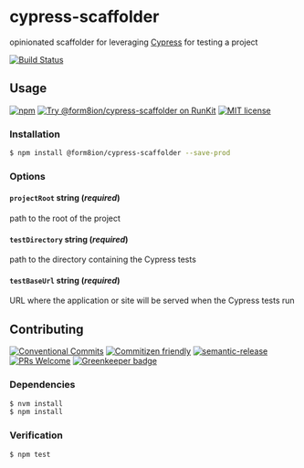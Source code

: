 # cypress-scaffolder

opinionated scaffolder for leveraging [Cypress](https://www.cypress.io/) for
testing a project

<!-- status badges -->
[![Build Status][ci-badge]][ci-link]

## Usage

<!-- consumer badges -->
[![npm][npm-badge]][npm-link]
[![Try @form8ion&#x2F;cypress-scaffolder on RunKit][runkit-badge]][runkit-link]
[![MIT license][license-badge]][license-link]

### Installation

```sh
$ npm install @form8ion/cypress-scaffolder --save-prod
```

### Options

#### `projectRoot` __string__ (_required_)

path to the root of the project

#### `testDirectory` __string__ (_required_)

path to the directory containing the Cypress tests

#### `testBaseUrl` __string__ (_required_)

URL where the application or site will be served when the Cypress tests run

## Contributing

<!-- contribution badges -->
[![Conventional Commits][commit-convention-badge]][commit-convention-link]
[![Commitizen friendly][commitizen-badge]][commitizen-link]
[![semantic-release][semantic-release-badge]][semantic-release-link]
[![PRs Welcome][PRs-badge]][PRs-link]
[![Greenkeeper badge][greenkeeper-badge]][greenkeeper-link]

### Dependencies

```sh
$ nvm install
$ npm install
```

### Verification

```sh
$ npm test
```

[npm-link]: https://www.npmjs.com/package/@form8ion/cypress-scaffolder
[npm-badge]: https://img.shields.io/npm/v/@form8ion/cypress-scaffolder.svg
[runkit-link]: https://npm.runkit.com/@form8ion/cypress-scaffolder
[runkit-badge]: https://badge.runkitcdn.com/@form8ion/cypress-scaffolder.svg
[license-link]: LICENSE
[license-badge]: https://img.shields.io/github/license/form8ion/cypress-scaffolder.svg
[ci-link]: https://travis-ci.com/form8ion/cypress-scaffolder
[ci-badge]: https://img.shields.io/travis/com/form8ion/cypress-scaffolder/master.svg
[commit-convention-link]: https://conventionalcommits.org
[commit-convention-badge]: https://img.shields.io/badge/Conventional%20Commits-1.0.0-yellow.svg
[commitizen-link]: http://commitizen.github.io/cz-cli/
[commitizen-badge]: https://img.shields.io/badge/commitizen-friendly-brightgreen.svg
[semantic-release-link]: https://github.com/semantic-release/semantic-release
[semantic-release-badge]: https://img.shields.io/badge/%20%20%F0%9F%93%A6%F0%9F%9A%80-semantic--release-e10079.svg
[PRs-link]: http://makeapullrequest.com
[PRs-badge]: https://img.shields.io/badge/PRs-welcome-brightgreen.svg
[greenkeeper-badge]: https://badges.greenkeeper.io/form8ion/cypress-scaffolder.svg
[greenkeeper-link]: https://greenkeeper.io/
